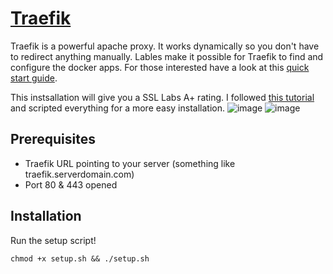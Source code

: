 # [Traefik](https://github.com/traefik/traefik)

Traefik is a powerful apache proxy. It works dynamically so you don't have to redirect anything manually.
Lables make it possible for Traefik to find and configure the docker apps.
For those interested have a look at this [quick start guide](https://doc.traefik.io/traefik/getting-started/quick-start/).

This instsallation will give you a SSL Labs A+ rating.
I followed [this tutorial](https://goneuland.de/traefik-v2-reverse-proxy-fuer-docker-unter-debian-10-einrichten/) and scripted everything for a more easy installation.
![image](https://user-images.githubusercontent.com/31454341/130650582-156c26ec-a3df-4509-87e1-2ce8e91b9130.png)
![image](https://user-images.githubusercontent.com/31454341/130647630-ec598a55-07a6-43ca-a6e6-3f75ace61c40.png)

## Prerequisites

* Traefik URL pointing to your server (something like traefik.serverdomain.com)
* Port 80 & 443 opened

## Installation

Run the setup script!
```
chmod +x setup.sh && ./setup.sh
```
